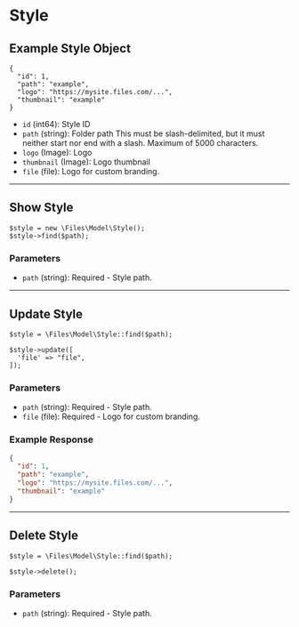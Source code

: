 # Style

## Example Style Object

```
{
  "id": 1,
  "path": "example",
  "logo": "https://mysite.files.com/...",
  "thumbnail": "example"
}
```

* `id` (int64): Style ID
* `path` (string): Folder path This must be slash-delimited, but it must neither start nor end with a slash. Maximum of 5000 characters.
* `logo` (Image): Logo
* `thumbnail` (Image): Logo thumbnail
* `file` (file): Logo for custom branding.

---

## Show Style

```
$style = new \Files\Model\Style();
$style->find($path);
```


### Parameters

* `path` (string): Required - Style path.

---

## Update Style

```
$style = \Files\Model\Style::find($path);

$style->update([
  'file' => "file",
]);
```

### Parameters

* `path` (string): Required - Style path.
* `file` (file): Required - Logo for custom branding.

### Example Response

```json
{
  "id": 1,
  "path": "example",
  "logo": "https://mysite.files.com/...",
  "thumbnail": "example"
}
```

---

## Delete Style

```
$style = \Files\Model\Style::find($path);

$style->delete();
```

### Parameters

* `path` (string): Required - Style path.

